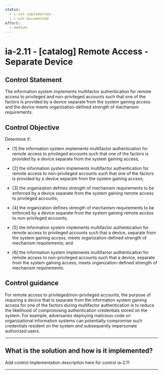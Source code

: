 ```yaml
---
status:
  - c-not-implemented
  - c-not-documented
effort:
  - medium
---
```


# ia-2.11 - \[catalog\] Remote Access - Separate Device

## Control Statement

The information system implements multifactor authentication for remote access to privileged and non-privileged accounts such that one of the factors is provided by a device separate from the system gaining access and the device meets organization-defined strength of mechanism requirements.

## Control Objective

Determine if:

- \[1\] the information system implements multifactor authentication for remote access to privileged accounts such that one of the factors is provided by a device separate from the system gaining access;

- \[2\] the information system implements multifactor authentication for remote access to non-privileged accounts such that one of the factors is provided by a device separate from the system gaining access;

- \[3\] the organization defines strength of mechanism requirements to be enforced by a device separate from the system gaining remote access to privileged accounts;

- \[4\] the organization defines strength of mechanism requirements to be enforced by a device separate from the system gaining remote access to non-privileged accounts;

- \[5\] the information system implements multifactor authentication for remote access to privileged accounts such that a device, separate from the system gaining access, meets organization-defined strength of mechanism requirements; and

- \[6\] the information system implements multifactor authentication for remote access to non-privileged accounts such that a device, separate from the system gaining access, meets organization-defined strength of mechanism requirements.

## Control guidance

For remote access to privileged/non-privileged accounts, the purpose of requiring a device that is separate from the information system gaining access for one of the factors during multifactor authentication is to reduce the likelihood of compromising authentication credentials stored on the system. For example, adversaries deploying malicious code on organizational information systems can potentially compromise such credentials resident on the system and subsequently impersonate authorized users.

______________________________________________________________________

## What is the solution and how is it implemented?

Add control implementation description here for control ia-2.11

______________________________________________________________________
